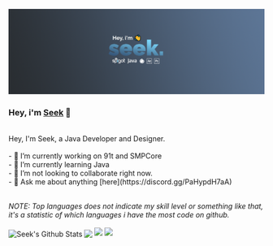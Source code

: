 [![Header](https://raw.githubusercontent.com/SeekYML/About/master/Seek/About.png "Header")](https://seek.ml/)
<br />
### Hey, i'm [Seek](https://seek.ml) 👋
<br />
Hey, I'm Seek, a Java Developer and Designer.
<br />
<br />
- 🔭 I’m currently working on 91t and SMPCore
<br />
- 🌱 I’m currently learning Java
<br />
- 👯 I’m not looking to collaborate right now.
<br />
- 💬 Ask me about anything [here](https://discord.gg/PaHypdH7aA)
<br />
<br />

*NOTE: Top languages does not indicate my skill level or something like that, it's a statistic of which languages i have the most code on github.*
<br />
<br />
<a>
  <img align="center" src="https://github-readme-stats.vercel.app/api?username=seekyml&show_icons=true&include_all_commits=true&theme=nord" alt="Seek's Github Stats" />
</a>
<a>
  <img align="center" src="https://github-readme-stats.vercel.app/api/top-langs/?username=seekyml&layout=compact&theme=nord" />
</a>
  <img src="https://github-readme-stats.vercel.app/api/pin/?username=seekyml&repo=AdvancedFarming&theme=nord" /> 
  <img src="https://github-readme-stats.vercel.app/api/pin/?username=seekyml&repo=SpunkySMP&theme=nord" />
